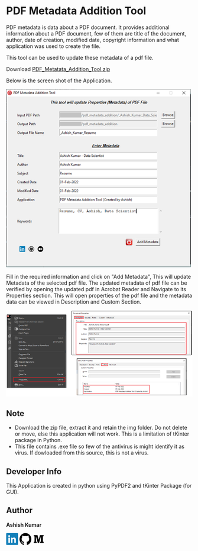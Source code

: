 # PDF Metadata Addition Tool
PDF metadata is data about a PDF document. It provides additional information about a PDF document, few of them are title of the document, author, date of creation, modified date, copyright information and what application was used to create the file. 

This tool can be used to update these metadata of a pdf file.

Download [PDF_Metatata_Addition_Tool.zip](https://github.com/ashishkr568/pdf-metadata-addition/raw/main/PDF_Metatata_Addition_Tool.zip)

Below is the screen shot of the Application.

<img src="https://github.com/ashishkr568/pdf-metadata-addition/blob/main/app_screenshots/app_screenshot_filled.PNG" width="500">

Fill in the required information and click on "Add Metadata", This will update Metadata of the selected pdf file. The updated metadata of pdf file can be verified by opening the updated pdf in Acrobat Reader and Navigate to its Properties section. This will open properties of the pdf file and the metadata data can be viewed in Description and Custom Section.

<img src="https://github.com/ashishkr568/pdf-metadata-addition/blob/main/app_screenshots/app_output.PNG">

## Note
* Download the zip file, extract it and retain the img folder. Do not delete or move, else this application will not work. This is a limitation of tKinter package in Python.
* This file contains .exe file so few of the antivirus is might identify it as virus. If dowloaded from this source, this is not a virus.

## Developer Info
This Application is created in python using PyPDF2 and tKinter Package (for GUI).


## Author
**Ashish Kumar**

[![LinkedIn][1]][2]         [![GitHub][3]][4]      [![Medium][5]][6]

[1]:  https://github.com/ashishkr568/generic-repo/blob/main/Linkedin.png
[2]:  https://www.linkedin.com/in/ashish568/
[3]:  https://github.com/ashishkr568/generic-repo/blob/main/Github.png
[4]:  https://github.com/ashishkr568
[5]:  https://github.com/ashishkr568/generic-repo/blob/main/medium.png
[6]:  https://medium.com/@ashish.568
[7]:  https://github.com/ashishkr568/LinkedIn-wordcloud/blob/main/LinkedIn_BG_Img.png






